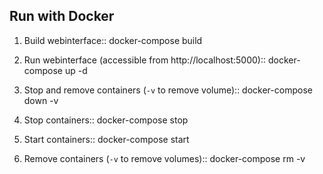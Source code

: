 ## Run with Docker 

1. Build webinterface:: 
	docker-compose build

2. Run webinterface (accessible from http://localhost:5000)::
	docker-compose up -d

3. Stop and remove containers (`-v` to remove volume)::
	docker-compose down -v

4. Stop containers::
	docker-compose stop

4. Start containers::
	docker-compose start

5. Remove containers (`-v` to remove volumes)::
	docker-compose rm -v



